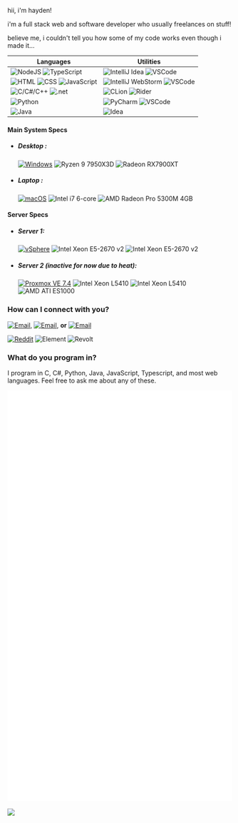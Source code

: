 hii, i'm hayden!

i'm a full stack web and software developer who usually freelances on stuff! 

believe me, i couldn't tell you how some of my code works even though i made it...

| Languages | Utilities |
|--|--|
| ![NodeJS](https://img.shields.io/badge/NodeJS-darkgreen?labelColor=black&logo=node.js) ![TypeScript](https://img.shields.io/badge/TypeScript-blue?labelColor=black&logo=typescript) | ![IntelliJ Idea](https://img.shields.io/badge/IntelliJ%20Idea-blue?labelColor=black&logo=intellij-idea) ![VSCode](https://img.shields.io/badge/Visual%20Studio%20Code-teal?labelColor=black&logo=visual-studio-code) |
| ![HTML](https://img.shields.io/badge/HTML-orange?labelColor=black&logo=html5) ![CSS](https://img.shields.io/badge/CSS-white?labelColor=black&logo=css3) ![JavaScript](https://img.shields.io/badge/JavaScript-yellow?labelColor=black&logo=javascript) | ![IntelliJ WebStorm](https://img.shields.io/badge/WebStorm-blue?labelColor=black&logo=webstorm) ![VSCode](https://img.shields.io/badge/Visual%20Studio%20Code-teal?labelColor=black&logo=visual-studio-code)
| ![C/C#/C++](https://img.shields.io/badge/C%2FC%23%2FC%2B%2B-lightblue?labelColor=black&logo=c) ![.net](https://img.shields.io/badge/.NET-teal?labelColor=black&logo=.net) | ![CLion](https://img.shields.io/badge/CLion-blue?labelColor=black&logo=clion) ![Rider](https://img.shields.io/badge/JetBrains%20Rider-teal?labelColor=black&logo=rider)
| ![Python](https://img.shields.io/badge/Python-blue?labelColor=black&logo=python) | ![PyCharm](https://img.shields.io/badge/PyCharm-blue?labelColor=black&logo=pycharm) ![VSCode](https://img.shields.io/badge/Visual%20Studio%20Code-teal?labelColor=black&logo=visual-studio-code)
| ![Java](https://img.shields.io/badge/Java-orange?labelColor=black&logo=oracle) | ![Idea](https://img.shields.io/badge/Idea%20Ultimate-red?labelColor=black&logo=intellijidea)

#### Main System Specs

* ##### Desktop :

  [![Windows](https://img.shields.io/badge/Windows%2011-Insider%20Enterprise-blue?labelColor=black)](https://windows.com)
  ![Ryzen 9 7950X3D](https://img.shields.io/badge/Ryzen%209-7950X3D%2016%20core-red?labelColor=black&logo=amd)
  ![Radeon RX7900XT](https://img.shields.io/badge/Radeon-RX7900XT%2020GB-red?labelColor=black&logo=amd)
  
* ##### Laptop :

  [![macOS](https://img.shields.io/badge/macOS-Sequoia-blue?labelColor=black&logo=macos)](https://apple.com)
  ![Intel i7 6-core](https://img.shields.io/badge/i7-6%20core-blueviolet?labelColor=black&logo=intel)
  ![AMD Radeon Pro 5300M 4GB](https://img.shields.io/badge/Radeon%20Pro-5300M%204GB-red?labelColor=black&logo=amd)

#### Server Specs

* ##### Server 1:
  
  [![vSphere](https://img.shields.io/badge/VMware-EXSi%208-yellow?labelColor=black&logo=vmware)](https://www.proxmox.com/en/downloads/proxmox-virtual-environment/iso)
  ![Intel Xeon E5-2670 v2](https://img.shields.io/badge/Xeon-E5--2670%20v2-blueviolet?labelColor=black&logo=intel)
  ![Intel Xeon E5-2670 v2](https://img.shields.io/badge/Xeon-E5--2670%20v2-blueviolet?labelColor=black&logo=intel)

* ##### Server 2 (inactive for now due to heat):

  [![Proxmox VE 7.4](https://img.shields.io/badge/Proxmox%20VE-7.4-orange?labelColor=black&logo=proxmox)](https://www.proxmox.com/en/downloads/proxmox-virtual-environment/iso)
  ![Intel Xeon L5410](https://img.shields.io/badge/Xeon-L5410-blueviolet?labelColor=black&logo=intel)
  ![Intel Xeon L5410](https://img.shields.io/badge/Xeon-L5410-blueviolet?labelColor=black&logo=intel)
  ![AMD ATI ES1000](https://img.shields.io/badge/ATI-ES1000-red?labelColor=black&logo=amd)

### How can I connect with you?

[![Email](https://img.shields.io/badge/Email-cat@reo.moe-purple?logo=protonmail&style=flat&labelColor=black)](mailto:cat@reo.moe), [![Email](https://img.shields.io/badge/Email-meow@reoccur.cat-purple?logo=protonmail&style=flat&labelColor=black)](mailto:meow@reoccur.cat), **or** [![Email](https://img.shields.io/badge/Email-reoccurcat@gmail.com-blue?logo=gmail&style=flat&labelColor=black)](mailto:reoccurcat@gmail.com)

[![Reddit](https://img.shields.io/badge/Reddit-u/reoccurcat-FF4500?logo=reddit&style=flat&labelColor=black)](https://www.reddit.com/user/reoccurcat/)
![Element](https://img.shields.io/badge/Element-@reoccurcat:catgirl.cloud-darkgreen?logo=element&style=flat&labelColor=black)
![Revolt](https://img.shields.io/badge/Revolt-%40reoccurcat%233891-red?logo=revoltdotchat&style=flat&labelColor=black)

### What do you program in?
I program in C, C#, Python, Java, JavaScript, Typescript, and most web languages. Feel free to ask me about any of these.

![Metrics](./github-metrics.svg)

![](https://hit.yhype.me/github/profile?user_id=84601340)
